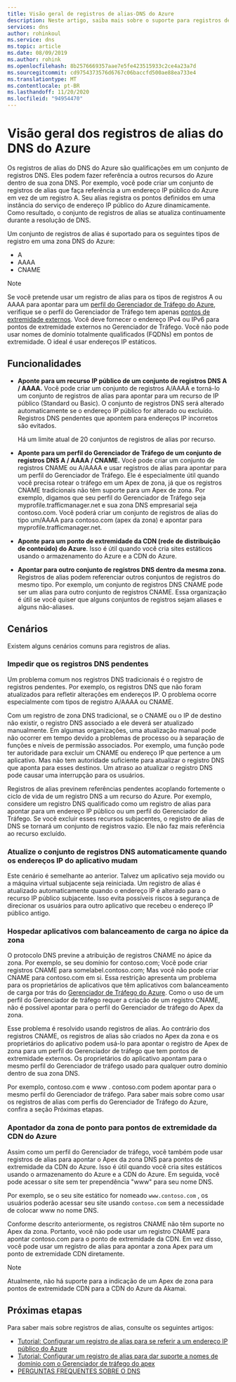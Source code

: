 ```yaml
---
title: Visão geral de registros de alias-DNS do Azure
description: Neste artigo, saiba mais sobre o suporte para registros de alias no DNS Microsoft Azure.
services: dns
author: rohinkoul
ms.service: dns
ms.topic: article
ms.date: 08/09/2019
ms.author: rohink
ms.openlocfilehash: 8b2576669357aae7e5fe423515933c2ce4a23a7d
ms.sourcegitcommit: cd9754373576d6767c06baccfd500ae88ea733e4
ms.translationtype: MT
ms.contentlocale: pt-BR
ms.lasthandoff: 11/20/2020
ms.locfileid: "94954470"
---
```

# <a name="azure-dns-alias-records-overview"></a>Visão geral dos registros de alias do DNS do Azure

Os registros de alias do DNS do Azure são qualificações em um conjunto de registros DNS. Eles podem fazer referência a outros recursos do Azure dentro de sua zona DNS. Por exemplo, você pode criar um conjunto de registros de alias que faça referência a um endereço IP público do Azure em vez de um registro A. Seu alias registra os pontos definidos em uma instância do serviço de endereço IP público do Azure dinamicamente. Como resultado, o conjunto de registros de alias se atualiza continuamente durante a resolução de DNS.

Um conjunto de registros de alias é suportado para os seguintes tipos de registro em uma zona DNS do Azure: 

- A
- AAAA
- CNAME

> [!NOTE]
> Se você pretende usar um registro de alias para os tipos de registros A ou AAAA para apontar para um [perfil do Gerenciador de Tráfego do Azure](../traffic-manager/quickstart-create-traffic-manager-profile.md), verifique se o perfil do Gerenciador de Tráfego tem apenas [pontos de extremidade externos](../traffic-manager/traffic-manager-endpoint-types.md#external-endpoints). Você deve fornecer o endereço IPv4 ou IPv6 para pontos de extremidade externos no Gerenciador de Tráfego. Você não pode usar nomes de domínio totalmente qualificados (FQDNs) em pontos de extremidade. O ideal é usar endereços IP estáticos.

## <a name="capabilities"></a>Funcionalidades

- **Aponte para um recurso IP público de um conjunto de registros DNS A / AAAA.** Você pode criar um conjunto de registros A/AAAA e torná-lo um conjunto de registros de alias para apontar para um recurso de IP público (Standard ou Basic). O conjunto de registros DNS será alterado automaticamente se o endereço IP público for alterado ou excluído. Registros DNS pendentes que apontem para endereços IP incorretos são evitados.

   Há um limite atual de 20 conjuntos de registros de alias por recurso.

- **Aponte para um perfil do Gerenciador de Tráfego de um conjunto de registros DNS A / AAAA / CNAME.** Você pode criar um conjunto de registros CNAME ou A/AAAA e usar registros de alias para apontar para um perfil do Gerenciador de Tráfego. Ele é especialmente útil quando você precisa rotear o tráfego em um Apex de zona, já que os registros CNAME tradicionais não têm suporte para um Apex de zona. Por exemplo, digamos que seu perfil do Gerenciador de Tráfego seja myprofile.trafficmanager.net e sua zona DNS empresarial seja contoso.com. Você poderá criar um conjunto de registros de alias do tipo um/AAAA para contoso.com (apex da zona) e apontar para myprofile.trafficmanager.net.
- **Aponte para um ponto de extremidade da CDN (rede de distribuição de conteúdo) do Azure**. Isso é útil quando você cria sites estáticos usando o armazenamento do Azure e a CDN do Azure.
- **Apontar para outro conjunto de registros DNS dentro da mesma zona.** Registros de alias podem referenciar outros conjuntos de registros do mesmo tipo. Por exemplo, um conjunto de registros DNS CNAME pode ser um alias para outro conjunto de registros CNAME. Essa organização é útil se você quiser que alguns conjuntos de registros sejam aliases e alguns não-aliases.

## <a name="scenarios"></a>Cenários

Existem alguns cenários comuns para registros de alias.

### <a name="prevent-dangling-dns-records"></a>Impedir que os registros DNS pendentes

Um problema comum nos registros DNS tradicionais é o registro de registros pendentes. Por exemplo, os registros DNS que não foram atualizados para refletir alterações em endereços IP. O problema ocorre especialmente com tipos de registro A/AAAA ou CNAME.

Com um registro de zona DNS tradicional, se o CNAME ou o IP de destino não existir, o registro DNS associado a ele deverá ser atualizado manualmente. Em algumas organizações, uma atualização manual pode não ocorrer em tempo devido a problemas de processo ou à separação de funções e níveis de permissão associados. Por exemplo, uma função pode ter autoridade para excluir um CNAME ou endereço IP que pertence a um aplicativo. Mas não tem autoridade suficiente para atualizar o registro DNS que aponta para esses destinos. Um atraso ao atualizar o registro DNS pode causar uma interrupção para os usuários.

Registros de alias previnem referências pendentes acoplando fortemente o ciclo de vida de um registro DNS a um recurso do Azure. Por exemplo, considere um registro DNS qualificado como um registro de alias para apontar para um endereço IP público ou um perfil do Gerenciador de Tráfego. Se você excluir esses recursos subjacentes, o registro de alias de DNS se tornará um conjunto de registros vazio. Ele não faz mais referência ao recurso excluído.

### <a name="update-dns-record-set-automatically-when-application-ip-addresses-change"></a>Atualize o conjunto de registros DNS automaticamente quando os endereços IP do aplicativo mudam

Este cenário é semelhante ao anterior. Talvez um aplicativo seja movido ou a máquina virtual subjacente seja reiniciada. Um registro de alias é atualizado automaticamente quando o endereço IP é alterado para o recurso IP público subjacente. Isso evita possíveis riscos à segurança de direcionar os usuários para outro aplicativo que recebeu o endereço IP público antigo.

### <a name="host-load-balanced-applications-at-the-zone-apex"></a>Hospedar aplicativos com balanceamento de carga no ápice da zona

O protocolo DNS previne a atribuição de registros CNAME no ápice da zona. Por exemplo, se seu domínio for contoso.com; Você pode criar registros CNAME para somelabel.contoso.com; Mas você não pode criar CNAME para contoso.com em si.
Essa restrição apresenta um problema para os proprietários de aplicativos que têm aplicativos com balanceamento de carga por trás do [Gerenciador de Tráfego do Azure](../traffic-manager/traffic-manager-overview.md). Como o uso de um perfil do Gerenciador de tráfego requer a criação de um registro CNAME, não é possível apontar para o perfil do Gerenciador de tráfego do Apex da zona.

Esse problema é resolvido usando registros de alias. Ao contrário dos registros CNAME, os registros de alias são criados no Apex da zona e os proprietários do aplicativo podem usá-lo para apontar o registro de Apex de zona para um perfil do Gerenciador de tráfego que tem pontos de extremidade externos. Os proprietários do aplicativo apontam para o mesmo perfil do Gerenciador de tráfego usado para qualquer outro domínio dentro de sua zona DNS.

Por exemplo, contoso.com e www \. contoso.com podem apontar para o mesmo perfil do Gerenciador de tráfego. Para saber mais sobre como usar os registros de alias com perfis do Gerenciador de Tráfego do Azure, confira a seção Próximas etapas.

### <a name="point-zone-apex-to-azure-cdn-endpoints"></a>Apontador da zona de ponto para pontos de extremidade da CDN do Azure

Assim como um perfil do Gerenciador de tráfego, você também pode usar registros de alias para apontar o Apex da zona DNS para pontos de extremidade da CDN do Azure. Isso é útil quando você cria sites estáticos usando o armazenamento do Azure e a CDN do Azure. Em seguida, você pode acessar o site sem ter prependência "www" para seu nome DNS.

Por exemplo, se o seu site estático for nomeado `www.contoso.com` , os usuários poderão acessar seu site usando `contoso.com` sem a necessidade de colocar www no nome DNS.

Conforme descrito anteriormente, os registros CNAME não têm suporte no Apex da zona. Portanto, você não pode usar um registro CNAME para apontar contoso.com para o ponto de extremidade da CDN. Em vez disso, você pode usar um registro de alias para apontar a zona Apex para um ponto de extremidade CDN diretamente.

> [!NOTE]
> Atualmente, não há suporte para a indicação de um Apex de zona para pontos de extremidade CDN para a CDN do Azure da Akamai.

## <a name="next-steps"></a>Próximas etapas

Para saber mais sobre registros de alias, consulte os seguintes artigos:

- [Tutorial: Configurar um registro de alias para se referir a um endereço IP público do Azure](tutorial-alias-pip.md)
- [Tutorial: Configurar um registro de alias para dar suporte a nomes de domínio com o Gerenciador de tráfego do apex](tutorial-alias-tm.md)
- [PERGUNTAS FREQUENTES SOBRE O DNS](./dns-faq.md#alias-records)